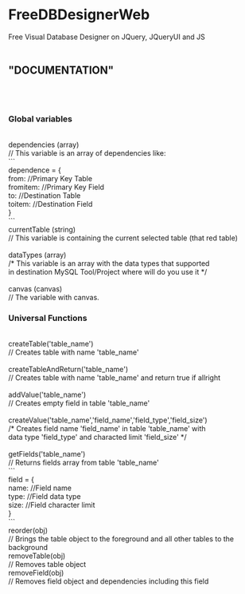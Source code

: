 # FreeDBDesignerWeb
Free Visual Database Designer on JQuery, JQueryUI and JS<br>
<br>
<h2>"DOCUMENTATION"</h2><br>
<br>
<h3>Global variables</h3>
<p>
<br>    dependencies  (array)
<br>    //  This variable is an array of dependencies like:
<br>      ```
<br>      dependence = {
<br>			  from:       //Primary Key Table
<br>			  fromitem:   //Primary Key Field
<br>			  to:         //Destination Table
<br>			  toitem:     //Destination Field
<br>      }
<br>      ```
<br>    currentTable  (string)
<br>    //  This variable is containing the current selected table (that red table)
<br>      
<br>    dataTypes     (array)
<br>    /*  This variable is an array with the data types that supported 
<br>    in destination MySQL Tool/Project where will do you use it */
<br>
<br>    canvas        (canvas) 
<br>    //  The variable with canvas.
</p>
<h3>Universal Functions</h3>
<p>
<br>    createTable('table_name')
<br>    //  Creates table with name 'table_name'
<br>      
<br>    createTableAndReturn('table_name')
<br>    //  Creates table with name 'table_name' and return true if allright 
<br>    
<br>    addValue('table_name')
<br>    //  Creates empty field in table 'table_name'
<br>    
<br>    createValue('table_name','field_name','field_type','field_size')
<br>    /*  Creates field name 'field_name' in table 'table_name' with 
<br>    data type 'field_type' and characted limit 'field_size' */
<br>    
<br>    getFields('table_name')
<br>    //  Returns fields array from table 'table_name'
<br>    ```
<br>    field = {
<br>      name:   //Field name
<br>      type:   //Field data type
<br>      size:   //Field character limit
<br>    }
<br>    ```
<br>    reorder(obj)
<br>    //  Brings the table object to the foreground and all other tables to the background
<br>    removeTable(obj)
<br>    //  Removes table object
<br>    removeField(obj)
<br>    //  Removes field object and dependencies including this field
</p>
    
